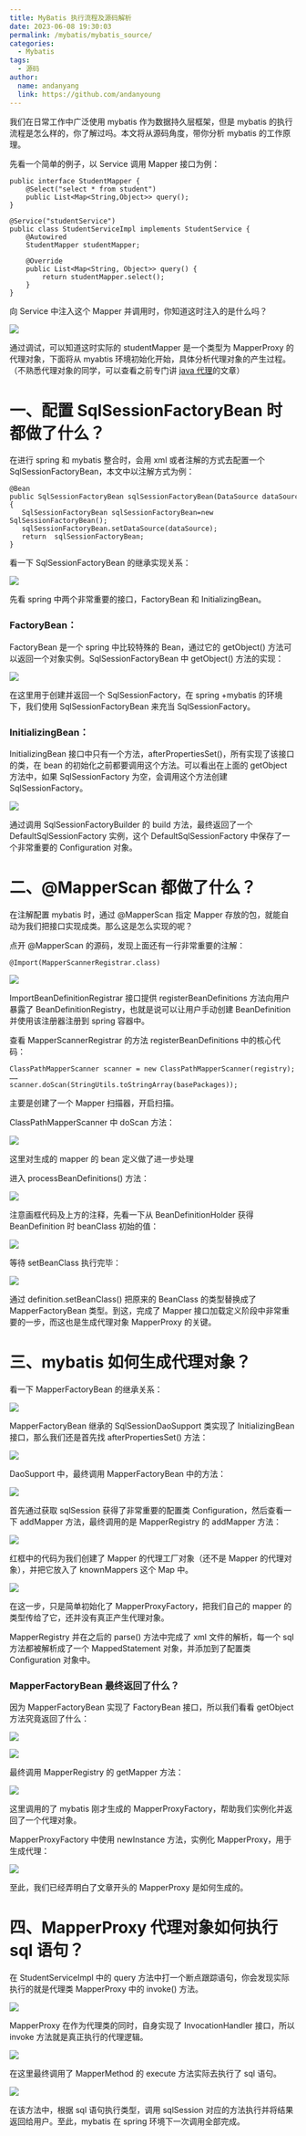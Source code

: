 ```yaml
---
title: MyBatis 执行流程及源码解析
date: 2023-06-08 19:30:03
permalink: /mybatis/mybatis_source/
categories:
  - Mybatis
tags:
  - 源码
author:
  name: andanyang
  link: https://github.com/andanyoung
---
```


我们在日常工作中广泛使用 mybatis 作为数据持久层框架，但是 mybatis 的执行流程是怎么样的，你了解过吗。本文将从源码角度，带你分析 mybatis 的工作原理。

先看一个简单的例子，以 Service 调用 Mapper 接口为例：

```
public interface StudentMapper {
    @Select("select * from student")
    public List<Map<String,Object>> query();
}
```

```
@Service("studentService")
public class StudentServiceImpl implements StudentService {
    @Autowired
    StudentMapper studentMapper;

    @Override
    public List<Map<String, Object>> query() {
        return studentMapper.select();
    }
}
```

向 Service 中注入这个 Mapper 并调用时，你知道这时注入的是什么吗？

![](../.vuepress/public/Springboot/640-1689747409061-60.png)

通过调试，可以知道这时实际的 studentMapper 是一个类型为 MapperProxy 的代理对象，下面将从 myabtis 环境初始化开始，具体分析代理对象的产生过程。（不熟悉代理对象的同学，可以查看之前专门讲 [java 代理](https://blog.csdn.net/agonie201218/article/details/123722767t)的文章）

# **一、配置 SqlSessionFactoryBean 时都做了什么？**

在进行 spring 和 mybatis 整合时，会用 xml 或者注解的方式去配置一个 SqlSessionFactoryBean，本文中以注解方式为例：

```
@Bean
public SqlSessionFactoryBean sqlSessionFactoryBean(DataSource dataSource){
   SqlSessionFactoryBean sqlSessionFactoryBean=new SqlSessionFactoryBean();
   sqlSessionFactoryBean.setDataSource(dataSource);
   return  sqlSessionFactoryBean;
}
```

看一下 SqlSessionFactoryBean 的继承实现关系：

![](../.vuepress/public/Springboot/640-1689747406347-57.png)

先看 spring 中两个非常重要的接口，FactoryBean 和 InitializingBean。

### **FactoryBean：**

FactoryBean 是一个 spring 中比较特殊的 Bean，通过它的 getObject() 方法可以返回一个对象实例。SqlSessionFactoryBean 中 getObject() 方法的实现：

![](../.vuepress/public/Springboot/640-1689747404043-54.png)

在这里用于创建并返回一个 SqlSessionFactory，在 spring +mybatis 的环境下，我们使用 SqlSessionFactoryBean 来充当 SqlSessionFactory。

### **InitializingBean：**

InitializingBean 接口中只有一个方法，afterPropertiesSet()，所有实现了该接口的类，在 bean 的初始化之前都要调用这个方法。可以看出在上面的 getObject 方法中，如果 SqlSessionFactory 为空，会调用这个方法创建 SqlSessionFactory。

![](../.vuepress/public/Springboot/640-1689747402163-51.png)

通过调用 SqlSessionFactoryBuilder 的 build 方法，最终返回了一个 DefaultSqlSessionFactory 实例，这个 DefaultSqlSessionFactory 中保存了一个非常重要的 Configuration 对象。

# **二、@MapperScan 都做了什么？**

在注解配置 mybatis 时，通过 @MapperScan 指定 Mapper 存放的包，就能自动为我们把接口实现成类。那么这是怎么实现的呢？

点开 @MapperScan 的源码，发现上面还有一行非常重要的注解：

```
@Import(MapperScannerRegistrar.class)
```

![](../.vuepress/public/Springboot/640-1689747399597-48.png)

ImportBeanDefinitionRegistrar 接口提供 registerBeanDefinitions 方法向用户暴露了 BeanDefinitionRegistry，也就是说可以让用户手动创建 BeanDefinition 并使用该注册器注册到 spring 容器中。

查看 MapperScannerRegistrar 的方法 registerBeanDefinitions 中的核心代码：

```
ClassPathMapperScanner scanner = new ClassPathMapperScanner(registry);
……
scanner.doScan(StringUtils.toStringArray(basePackages));
```

主要是创建了一个 Mapper 扫描器，开启扫描。

ClassPathMapperScanner 中 doScan 方法：

![](../.vuepress/public/Springboot/640-1689747397352-45.png)

这里对生成的 mapper 的 bean 定义做了进一步处理

进入 processBeanDefinitions() 方法：

![](../.vuepress/public/Springboot/640-1689747394707-42.png)

注意画框代码及上方的注释，先看一下从 BeanDefinitionHolder 获得 BeanDefinition 时 beanClass 初始的值：

![](../.vuepress/public/Springboot/640-1689747392667-39.png)

等待 setBeanClass 执行完毕：

![](../.vuepress/public/Springboot/640-1689747390847-36.png)

通过 definition.setBeanClass() 把原来的 BeanClass 的类型替换成了 MapperFactoryBean 类型。到这，完成了 Mapper 接口加载定义阶段中非常重要的一步，而这也是生成代理对象 MapperProxy 的关键。

# **三、mybatis 如何生成代理对象？**

看一下 MapperFactoryBean 的继承关系：

![](../.vuepress/public/Springboot/640-1689747388633-33.png)

MapperFactoryBean 继承的 SqlSessionDaoSupport 类实现了 InitializingBean 接口，那么我们还是首先找 afterPropertiesSet() 方法：

![](../.vuepress/public/Springboot/640-1689747386605-30.png)

DaoSupport 中，最终调用 MapperFactoryBean 中的方法：

![](../.vuepress/public/Springboot/640-1689747384651-27.png)

首先通过获取 sqlSession 获得了非常重要的配置类 Configuration，然后查看一下 addMapper 方法，最终调用的是 MapperRegistry 的 addMapper 方法：

![](../.vuepress/public/Springboot/640-1689747381868-24.png)

红框中的代码为我们创建了 Mapper 的代理工厂对象（还不是 Mapper 的代理对象），并把它放入了 knownMappers 这个 Map 中。

![](../.vuepress/public/Springboot/640-1689747379804-21.png)

在这一步，只是简单初始化了 MapperProxyFactory，把我们自己的 mapper 的类型传给了它，还并没有真正产生代理对象。

MapperRegistry 并在之后的 parse() 方法中完成了 xml 文件的解析，每一个 sql 方法都被解析成了一个 MappedStatement 对象，并添加到了配置类 Configuration 对象中。

### **MapperFactoryBean 最终返回了什么？**

因为 MapperFactoryBean 实现了 FactoryBean 接口，所以我们看看 getObject 方法究竟返回了什么：

![](../.vuepress/public/Springboot/640-1689747377061-18.png)

![](../.vuepress/public/Springboot/640-1689747375342-15.png)

最终调用 MapperRegistry 的 getMapper 方法：

![](../.vuepress/public/Springboot/640-1689747373073-12.png)

这里调用的了 mybatis 刚才生成的 MapperProxyFactory，帮助我们实例化并返回了一个代理对象。

MapperProxyFactory 中使用 newInstance 方法，实例化 MapperProxy，用于生成代理：

![](../.vuepress/public/Springboot/640-1689747370955-9.png)

至此，我们已经弄明白了文章开头的 MapperProxy 是如何生成的。

# **四、MapperProxy 代理对象如何执行 sql 语句？**

在 StudentServiceImpl 中的 query 方法中打一个断点跟踪语句，你会发现实际执行的就是代理类 MapperProxy 中的 invoke() 方法。

![](../.vuepress/public/Springboot/640-16855955-qwqeq.png)

MapperProxy 在作为代理类的同时，自身实现了 InvocationHandler 接口，所以 invoke 方法就是真正执行的代理逻辑。

![](../.vuepress/public/Springboot/640-1689747353077-3.png)

在这里最终调用了 MapperMethod 的 execute 方法实际去执行了 sql 语句。

![](../.vuepress/public/Springboot/640-1689747355351-6.png)

在该方法中，根据 sql 语句执行类型，调用 sqlSession 对应的方法执行并将结果返回给用户。至此，mybatis 在 spring 环境下一次调用全部完成。
